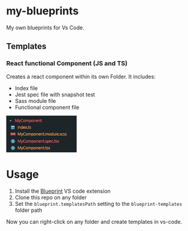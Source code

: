 # my-blueprints

My own blueprints for Vs Code.

## Templates

### React functional Component (JS and TS)

Creates a react component within its own Folder. It includes:

- Index file
- Jest spec file with snapshot test
- Sass module file
- Functional component file

![alt text](react-component.png)

# Usage

1. Install the [Blueprint](https://marketplace.visualstudio.com/items?itemName=teamchilla.blueprint) VS code extension
2. Clone this repo on any folder
3. Set the `blueprint.templatesPath` setting to the `blueprint-templates` folder path

Now you can right-click on any folder and create templates in vs-code.
